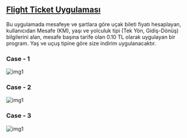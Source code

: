 

##  [Flight Ticket Uygulaması](https://github.com/tolga-karabudak/ebebek_Java_Practicum/tree/main/Ödevler/Flight_ticket_calculator)

Bu uygulamada  mesafeye ve şartlara göre uçak bileti fiyatı hesaplayan, kullanıcıdan Mesafe (KM), yaşı ve yolculuk tipi (Tek Yön, Gidiş-Dönüş) bilgilerini alan, mesafe başına tarife olan 0.10 TL olarak uygulayan bir program. Yaş ve uçuş tipine göre size indirim uygulanacaktır.

### Case - 1 
![img1](https://github.com/tolga-karabudak/ebebek_Java_Practicum/blob/main/%C3%96devler/Flight_ticket_calculator/case_1.png)
### Case - 2
![img1](https://github.com/tolga-karabudak/ebebek_Java_Practicum/blob/main/%C3%96devler/Flight_ticket_calculator/case_2.png)
### Case - 3 
![img1](https://github.com/tolga-karabudak/ebebek_Java_Practicum/blob/main/%C3%96devler/Flight_ticket_calculator/case_3.png)